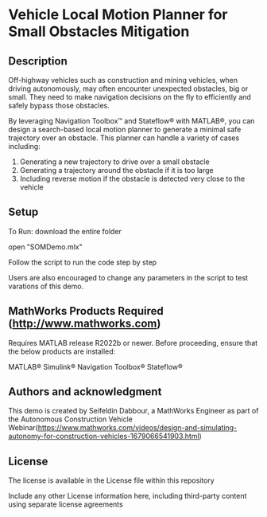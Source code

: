 # Vehicle Local Motion Planner for Small Obstacles Mitigation


## Description
Off-highway vehicles such as construction and mining vehicles, when driving autonomously, may often encounter unexpected obstacles, big or small. They need to make navigation decisions on the fly to efficiently and safely bypass those obstacles.

By leveraging Navigation Toolbox™ and Stateflow® with MATLAB®, you can design a search-based local motion planner to generate a minimal safe trajectory over an obstacle. This planner can handle a variety of cases including: 
1. Generating a new trajectory to drive over a small obstacle 
2. Generating a trajectory around the obstacle if it is too large
3. Including reverse motion if the obstacle is detected very close to the vehicle


## Setup
To Run:
download the entire folder

open "SOMDemo.mlx"

Follow the script to run the code step by step

Users are also encouraged to change any parameters in the script to test varations of this demo.

## MathWorks Products Required (http://www.mathworks.com)
Requires MATLAB release R2022b or newer. Before proceeding, ensure that the below products are installed:

MATLAB®
Simulink®
Navigation Toolbox®
Stateflow®

## Authors and acknowledgment
This demo is created by Seifeldin Dabbour, a MathWorks Engineer as part of the Autonomous Construction Vehicle Webinar(https://www.mathworks.com/videos/design-and-simulating-autonomy-for-construction-vehicles-1679066541903.html)

## License
The license is available in the License file within this repository

Include any other License information here, including third-party content using separate license agreements


